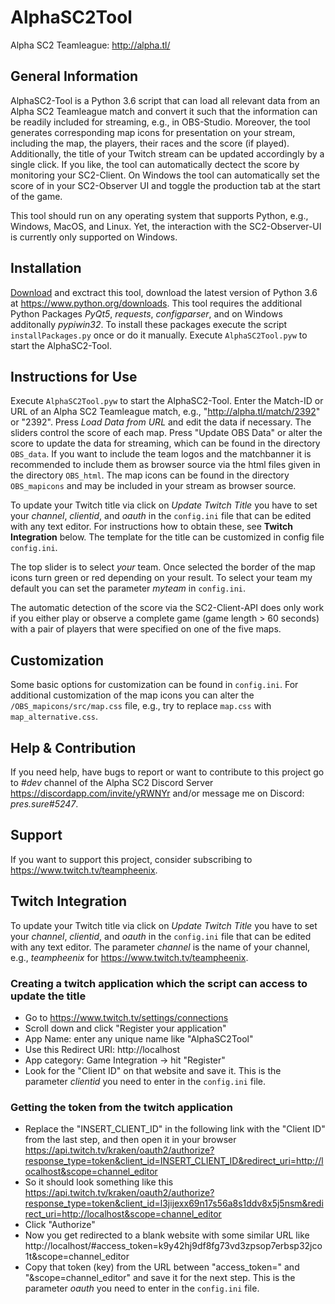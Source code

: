 # AlphaSC2Tool

Alpha SC2 Teamleague: http://alpha.tl/

## General Information

AlphaSC2-Tool is a Python 3.6 script that can load all relevant data from an Alpha SC2 Teamleague match and convert it such that the information can be readily included for streaming, e.g., in OBS-Studio. Moreover, the tool generates corresponding map icons for presentation on your stream, including the map, the players, their races and the score (if played). Additionally, the title of your Twitch stream can be updated accordingly by a single click. If you like, the tool can automatically dectect the score by monitoring your SC2-Client. On Windows the tool can automatically set the score of in your SC2-Observer UI and toggle the production tab at the start of the game.

This tool should run on any operating system that supports Python, e.g., Windows, MacOS, and Linux. Yet, the interaction with the SC2-Observer-UI is currently only supported on Windows.  

## Installation

[Download](https://github.com/teampheenix/AlphaSC2Tool/archive/master.zip) and exctract this tool, download the latest version of Python 3.6 at https://www.python.org/downloads. This tool requires the additional Python Packages *PyQt5*, *requests*, *configparser*, and on Windows additonally *pypiwin32*. To install these packages execute the script `installPackages.py` once or do it manually. Execute `AlphaSC2Tool.pyw` to start the AlphaSC2-Tool.

## Instructions for Use

Execute `AlphaSC2Tool.pyw` to start the AlphaSC2-Tool. Enter the Match-ID or URL of an Alpha SC2 Teamleague match, e.g., "http://alpha.tl/match/2392" or "2392". Press *Load Data from URL* and edit the data if necessary. The sliders control the score of each map. Press "Update OBS Data" or alter the score to update the data for streaming, which can be found in the directory `OBS_data`. If you want to include the team logos and the matchbanner it is recommended to include them as browser source via the html files given in the directory `OBS_html`. The map icons can be found in the directory `OBS_mapicons` and may be included in your stream as browser source.

To update your Twitch title via click on *Update Twitch Title* you have to set your *channel*, *clientid*, and *oauth* in the `config.ini` file that can be edited with any text editor. For instructions how to obtain these, see **Twitch Integration** below. The template for the title can be customized in config file `config.ini`.

The top slider is to select *your* team. Once selected the border of the map icons turn green or red depending on your result. To select your team my default you can set the parameter *myteam* in `config.ini`.

The automatic detection of the score via the SC2-Client-API does only work if you either play or observe a complete game (game length > 60 seconds) with a pair of players that were specified on one of the five maps. 

## Customization

Some basic options for customization can be found in `config.ini`. For additional customization of the map icons you can alter the `/OBS_mapicons/src/map.css` file, e.g., try to replace `map.css` with `map_alternative.css`.

## Help & Contribution

If you need help, have bugs to report or want to contribute to this project go to *#dev* channel of the Alpha SC2 Discord Server https://discordapp.com/invite/yRWNYr and/or message me on Discord: *pres.sure#5247*.

## Support

If you want to support this project, consider subscribing to https://www.twitch.tv/teampheenix.

## Twitch Integration

To update your Twitch title via click on *Update Twitch Title* you have to set your *channel*, *clientid*, and *oauth* in the `config.ini` file that can be edited with any text editor. The parameter *channel* is the name of your channel, e.g., 
*teampheenix* for https://www.twitch.tv/teampheenix.

### Creating a twitch application which the script can access to update the title
* Go to https://www.twitch.tv/settings/connections
* Scroll down and click "Register your application"
* App Name: enter any unique name like "AlphaSC2Tool"
* Use this Redirect URI: http://localhost
* App category: Game Integration -> hit "Register"
* Look for the "Client ID" on that website and save it. This is the parameter *clientid* you need to enter in the `config.ini` file.

### Getting the token from the twitch application
* Replace the "INSERT_CLIENT_ID" in the following link with the "Client ID" from the last step, and then open it in your browser https://api.twitch.tv/kraken/oauth2/authorize?response_type=token&client_id=INSERT_CLIENT_ID&redirect_uri=http://localhost&scope=channel_editor
* So it should look something like this https://api.twitch.tv/kraken/oauth2/authorize?response_type=token&client_id=l3jijexx69n17s56a8s1ddv8x5j5nsm&redirect_uri=http://localhost&scope=channel_editor
* Click "Authorize"
* Now you get redirected to a blank website with some similar URL like http://localhost/#access_token=k9y42hj9df8fg73vd3zpsop7erbsp32jco1t&scope=channel_editor
* Copy that token (key) from the URL between "access_token=" and "&scope=channel_editor" and save it for the next step. This is the parameter *oauth* you need to enter in the `config.ini` file.
